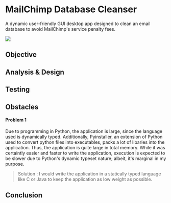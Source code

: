 # MailChimp Database Cleanser
A dynamic user-friendly GUI desktop app designed to clean an email database to avoid MailChimp's service penalty fees.

![](https://github.com/t10le/MailChimp-Email-Cleanser/blob/main/demo/MainDemo.png)
## Objective

## Analysis & Design

## Testing

## Obstacles
#### Problem 1
Due to programming in Python, the application is large, since the language used is dynamically typed. Additionally, Pyinstaller, an extension of Python used to convert python files into executables, packs a lot of libaries into the application. Thus, the application is quite large in total memory. While it was certaintly easier and faster to write the application, execution is expected to be slower due to Python's dynamic typeset nature; albeit, it's marginal in my purpose.
> Solution : I would write the application in a statically typed language like C or Java to keep the application as low weight as possible.

## Conclusion
